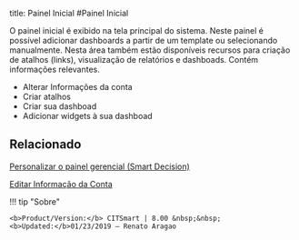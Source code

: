 title: Painel Inicial
#Painel Inicial

O painel inicial é exibido na tela principal do sistema. Neste painel é possível adicionar dashboards a partir de um template ou selecionando manualmente. Nesta área também estão disponíveis recursos para criação de atalhos (links), visualização de relatórios e dashboads. Contém informações relevantes.

* Alterar Informações da conta
* Criar atalhos
* Criar sua dashboad
* Adicionar widgets à sua dashboad


Relacionado
-------

[Personalizar o painel gerencial (Smart Decision)][1]

[Editar Informação da Conta][2]

!!! tip "Sobre"

    <b>Product/Version:</b> CITSmart | 8.00 &nbsp;&nbsp;
    <b>Updated:</b>01/23/2019 – Renato Aragao

[1]:/pt-br/citsmart-platform-8/additional-features/reports/create/dashboard-customize-management-panel-smart-decision.html
[2]:/pt-br/citsmart-platform-8/initial-settings/access-settings/user/user-data.html
